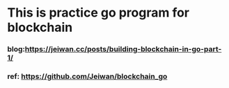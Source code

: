 # This is practice go program for blockchain

### blog:https://jeiwan.cc/posts/building-blockchain-in-go-part-1/

### ref: https://github.com/Jeiwan/blockchain_go


